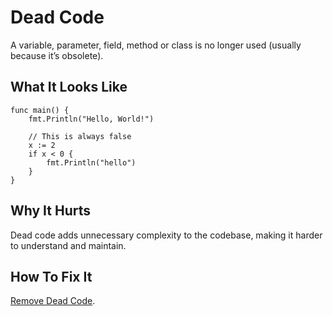# Dead Code

A variable, parameter, field, method or class is no longer used (usually because it’s obsolete).

## What It Looks Like

```
func main() {
    fmt.Println("Hello, World!")

    // This is always false
    x := 2
    if x < 0 {
        fmt.Println("hello")
    }
}
```

## Why It Hurts

Dead code adds unnecessary complexity to the codebase, making it harder to understand and maintain.


## How To Fix It

[Remove Dead Code](.../refactorings/remove-dead-code.md).

